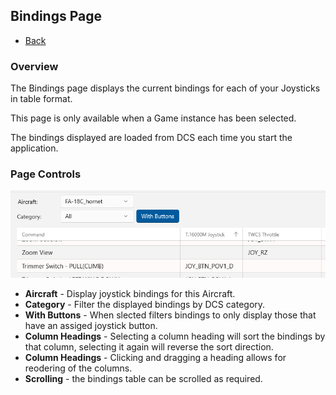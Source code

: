 ﻿## Bindings Page

- [Back](Introduction.md)

### Overview

The Bindings page displays the current bindings for each of your Joysticks in table format.

This page is only available when a Game instance has been selected.

The bindings displayed are loaded from DCS each time you start the application.

### Page Controls

![Page Controls](BindingsMenu.png)

- **Aircraft** - Display joystick bindings for this Aircraft.
- **Category** - Filter the displayed bindings by DCS category.
- **With Buttons** - When slected filters bindings to only display those that have an assiged joystick button.
- **Column Headings** - Selecting a column heading will sort the bindings by that column, selecting it again will reverse the sort direction.
- **Column Headings** - Clicking and dragging a heading allows for reodering of the columns.
- **Scrolling** - the bindings table can be scrolled as required.